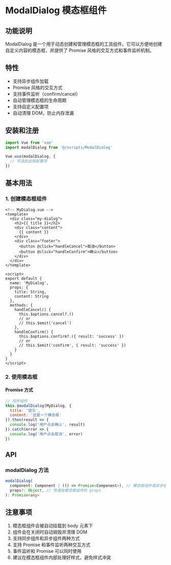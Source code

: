 # ModalDialog 模态框组件

## 功能说明
ModalDialog 是一个用于动态创建和管理模态框的工具组件。它可以方便地创建自定义内容的模态框，并提供了 Promise 风格的交互方式和事件监听机制。

## 特性
- 支持异步组件加载
- Promise 风格的交互方式
- 支持事件监听（confirm/cancel）
- 自动管理模态框的生命周期
- 支持自定义配置项
- 自动清理 DOM，防止内存泄漏

## 安装和注册

```javascript
import Vue from 'vue'
import modalDialog from '@/scripts/ModalDialog'

Vue.use(modalDialog, {
  // 可选的全局配置项
})
```

## 基本用法

### 1. 创建模态框组件
```vue
<!-- MyDialog.vue -->
<template>
  <div class="my-dialog">
    <h2>{{ title }}</h2>
    <div class="content">
      {{ content }}
    </div>
    <div class="footer">
      <button @click="handleCancel">取消</button>
      <button @click="handleConfirm">确认</button>
    </div>
  </div>
</template>

<script>
export default {
  name: 'MyDialog',
  props: {
    title: String,
    content: String
  },
  methods: {
    handleCancel() {
      this.$options.cancel?.()
      // or
      // this.$emit('cancel')
    },
    handleConfirm() {
      this.$options.confirm?.({ result: 'success' })
      // or
      // this.$emit('confirm', { result: 'success' })
    }
  }
}
</script>
```

### 2. 使用模态框

#### Promise 方式
```javascript
// 同步组件
this.$modalDialog(MyDialog, {
  title: '提示',
  content: '这是一个模态框'
}).then(result => {
  console.log('用户点击确认', result)
}).catch(error => {
  console.log('用户点击取消', error)
})
```


## API

### modalDialog 方法
```typescript
modalDialog(
  component: Component | (() => Promise<Component>), // 模态框组件或异步组件
  props?: Object, // 传递给模态框组件的 props
): Promise<any>
```


## 注意事项
1. 模态框组件会被自动挂载到 body 元素下
2. 组件会在关闭时自动销毁并清理 DOM
3. 支持同步组件和异步组件两种方式
4. 支持 Promise 和事件监听两种交互方式
5. 事件监听和 Promise 可以同时使用
6. 建议在模态框组件内部处理好样式，避免样式冲突



